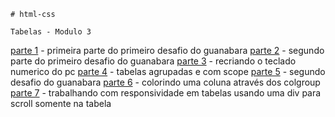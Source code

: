 
    # html-css

    Tabelas - Modulo 3 
    
<a href="parte1.html">parte 1</a> - primeira parte do primeiro desafio do guanabara
<a href="parte2.html">parte 2</a> - segundo parte do primeiro desafio do guanabara
<a href="parte3.html">parte 3</a> - recriando o teclado numerico do pc
<a href="parte4.html">parte 4</a> - tabelas agrupadas e com scope 
<a href="parte5.html">parte 5</a> - segundo desafio do guanabara
<a href="parte6.html">parte 6</a> - colorindo uma coluna através dos colgroup 
<a href="parte7.html">parte 7</a> - trabalhando com responsividade em tabelas usando uma div para scroll somente na tabela 


 


